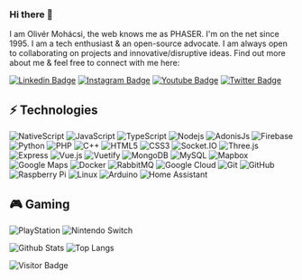 ### Hi there 👋

I am Olivér Mohácsi, the web knows me as PHASER. I'm on the net since 1995. I am a tech enthusiast & an open-source advocate. I am always open to collaborating on projects and innovative/disruptive ideas. Find out more about me & feel free to connect with me here:

[![Linkedin Badge](https://img.shields.io/badge/-olivermohacsi-blue?style=flat-square&logo=Linkedin&logoColor=white&link=https://www.linkedin.com/in/olivermohacsi/)](https://www.linkedin.com/in/olivermohacsi/)
[![Instagram Badge](https://img.shields.io/badge/-oliverphaser-purple?style=flat-square&logo=instagram&logoColor=white&link=https://instagram.com/oliverphaser/)](https://instagram.com/oliverphaser)
[![Youtube Badge](https://img.shields.io/badge/-oliverphaser-darkred?style=flat-square&logo=youtube&logoColor=white&link=https://www.youtube.com/c/oliverphaser)](https://www.youtube.com/c/oliverphaser)
[![Twitter Badge](https://img.shields.io/badge/-oliverphaser-blue?style=flat-square&logo=twitter&logoColor=white&link=https://www.twitter.com/oliverphaser)](https://www.twitter.com/oliverphaser)

## ⚡ Technologies

![NativeScript](https://img.shields.io/badge/-NativeScript-black?style=flat-square&logo=nativescript)
![JavaScript](https://img.shields.io/badge/-JavaScript-black?style=flat-square&logo=javascript)
![TypeScript](https://img.shields.io/badge/-TypeScript-black?style=flat-square&logo=typescript)
![Nodejs](https://img.shields.io/badge/-Nodejs-black?style=flat-square&logo=Node.js)
![AdonisJs](https://img.shields.io/badge/-AdonisJs-black?style=flat-square&logo=adonisjs)
![Firebase](https://img.shields.io/badge/-Firebase-black?style=flat-square&logo=firebase)
![Python](https://img.shields.io/badge/-Python-black?style=flat-square&logo=Python)
![PHP](https://img.shields.io/badge/-PHP-black?style=flat-square&logo=php)
![C++](https://img.shields.io/badge/-C++-black?style=flat-square&logo=c)
![HTML5](https://img.shields.io/badge/-HTML5-black?style=flat-square&logo=html5&logoColor=white)
![CSS3](https://img.shields.io/badge/-CSS3-black?style=flat-square&logo=css3)
![Socket.IO](https://img.shields.io/badge/-Socket.IO-black?style=flat-square&logo=socket.io)
![Three.js](https://img.shields.io/badge/-Three.js-black?style=flat-square&logo=three.js)
![Express](https://img.shields.io/badge/-Express-black?style=flat-square&logo=express)
![Vue.js](https://img.shields.io/badge/-Vue.js-black?style=flat-square&logo=vue.js)
![Vuetify](https://img.shields.io/badge/-Vuetify-black?style=flat-square&logo=vuetify)
![MongoDB](https://img.shields.io/badge/-MongoDB-black?style=flat-square&logo=mongodb)
![MySQL](https://img.shields.io/badge/-MySQL-black?style=flat-square&logo=mysql)
![Mapbox](https://img.shields.io/badge/-Mapbox-black?style=flat-square&logo=mapbox)
![Google Maps](https://img.shields.io/badge/-Google%20Maps-black?style=flat-square&logo=googlemaps)
![Docker](https://img.shields.io/badge/-Docker-black?style=flat-square&logo=docker)
![RabbitMQ](https://img.shields.io/badge/-RabbitMQ-black?style=flat-square&logo=rabbitmq)
![Google Cloud](https://img.shields.io/badge/Google%20Cloud-black?style=flat-square&logo=google-cloud)
![Git](https://img.shields.io/badge/-Git-black?style=flat-square&logo=git)
![GitHub](https://img.shields.io/badge/-GitHub-black?style=flat-square&logo=github)
![Raspberry Pi](https://img.shields.io/badge/-Raspberry%20Pi-black?style=flat-square&logo=Raspberry-Pi)
![Linux](https://img.shields.io/badge/-Linux-black?style=flat-square&logo=linux)
![Arduino](https://img.shields.io/badge/-Arduino-black?style=flat-square&logo=arduino)
![Home Assistant](https://img.shields.io/badge/-Home%20Assistant-black?style=flat-square&logo=homeassistant)

## 🎮  Gaming

![PlayStation](https://img.shields.io/badge/-PlayStation-black?style=flat-square&logo=playstation)
![Nintendo Switch](https://img.shields.io/badge/-Nintendo%20Switch-black?style=flat-square&logo=nintendoswitch)

![Github Stats](https://github-readme-stats.vercel.app/api?username=oliverphaser&count_private=true&show_icons=true&include_all_commits=true)
![Top Langs](https://github-readme-stats.vercel.app/api/top-langs/?username=oliverphaser&hide=TeX&layout=compact)

![Visitor Badge](https://visitor-badge.laobi.icu/badge?page_id=oliverphaser.oliverphaser)
